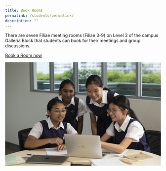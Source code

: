 ```yaml
---
title: Book Rooms
permalink: /students/permalink/
description: ""
---
```

There are seven Filiae meeting rooms (Filiae 3-9) on Level 3 of the campus Galleria Block that students can book for their meetings and group discussions.

[Book a Room now](https://inet.rgs.edu.sg/students/MeetingRoomBooking/SitePages/Filiae.aspx)

![](/images/group%20students%20interact.jpg)
